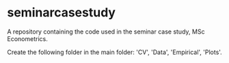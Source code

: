 # seminarcasestudy
A repository containing the code used in the seminar case study, MSc Econometrics. 

Create the following folder in the main folder: 'CV', 'Data', 'Empirical', 'Plots'. 
